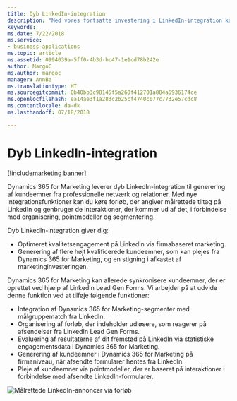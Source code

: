 ```yaml
---
title: Dyb LinkedIn-integration
description: "Med vores fortsatte investering i LinkedIn-integration kan Dynamics 365 for Marketing give en tættere integration i forbindelse med generering af kundeemner fra professionelle netværk og relationer i LinkedIn."
keywords: 
ms.date: 7/22/2018
ms.service:
- business-applications
ms.topic: article
ms.assetid: 0994039a-5ff0-4b3d-bc47-1e1cd78b242e
author: MargoC
ms.author: margoc
manager: AnnBe
ms.translationtype: HT
ms.sourcegitcommit: 0b40bb3c98145f5a260f412701a884a5936174ce
ms.openlocfilehash: ea14ae3f1a283c2b25cf4740c077c7732e57cdc8
ms.contentlocale: da-dk
ms.lasthandoff: 07/18/2018

---
```


# <a name="deep-linkedin-integration"></a>Dyb LinkedIn-integration

[!include[marketing banner](../../includes/marketing.md)]



Dynamics 365 for Marketing leverer dyb LinkedIn-integration til generering af kundeemner fra professionelle netværk og relationer. Med nye integrationsfunktioner kan du køre forløb, der angiver målrettede tiltag på LinkedIn og genbruger de interaktioner, der kommer ud af det, i forbindelse med organisering, pointmodeller og segmentering.

Dyb LinkedIn-integration giver dig:

- Optimeret kvalitetsengagement på LinkedIn via firmabaseret marketing.
- Generering af flere højt kvalificerede kundeemner, som kan plejes fra Dynamics 365 for Marketing, og en stigning i afkastet af marketinginvesteringen.
 
Dynamics 365 for Marketing kan allerede synkronisere kundeemner, der er oprettet ved hjælp af LinkedIn Lead Gen Forms. Vi arbejder på at udvide denne funktion ved at tilføje følgende funktioner:

- Integration af Dynamics 365 for Marketing-segmenter med målgruppematch fra LinkedIn.
- Organisering af forløb, der indeholder udløsere, som reagerer på afsendelser fra LinkedIn Lead Gen Forms.
- Evaluering af resultaterne af dit fremstød på LinkedIn via statistiske engagementsdata i Dynamics 365 for Marketing.
- Generering af kundeemner i Dynamics 365 for Marketing på firmaniveau, når afsendte formularer hentes fra LinkedIn.
- Pleje af kundeemner via pointmodeller, der er baseret på interaktioner i forbindelse med afsendte LinkedIn-formularer.

![Målrettede LinkedIn-annoncer via forløb](media/LinkedIn_1.png "Målrettede LinkedIn-annoncer via forløb")

<!--
### Who uses this feature
Marketers and marketing managers
### Setup required
Administrators can easily set up and configure the feature in the app settings.
-->

